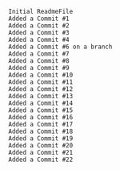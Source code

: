     Initial ReadmeFile
    Added a Commit #1
    Added a Commit #2
    Added a Commit #3
    Added a Commit #4
    Added a Commit #6 on a branch
    Added a Commit #7
    Added a Commit #8
    Added a Commit #9
    Added a Commit #10
    Added a Commit #11
    Added a Commit #12
    Added a Commit #13
    Added a Commit #14
    Added a Commit #15
    Added a Commit #16
    Added a Commit #17
    Added a Commit #18
    Added a Commit #19
    Added a Commit #20
    Added a Commit #21
    Added a Commit #22
    
